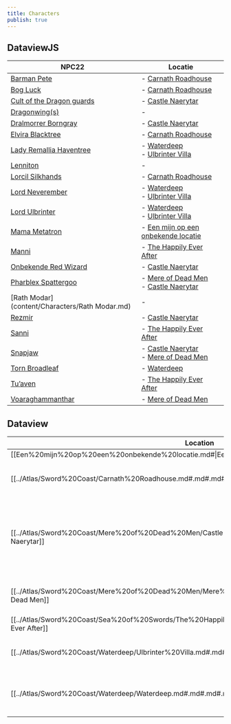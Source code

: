 ```yaml
---
title: Characters
publish: true
---
```

## DataviewJS
|NPC22|Locatie|
|---|---|
|[Barman Pete](./Barman%2520Pete.md#)|- [Carnath Roadhouse](../Atlas/Sword%2520Coast/Carnath%2520Roadhouse.md#)|
|[Bog Luck](./Bog%2520Luck.md#)|- [Carnath Roadhouse](../Atlas/Sword%2520Coast/Carnath%2520Roadhouse.md#.md#)|
|[Cult of the Dragon guards](./Cult%2520of%2520the%2520Dragon%2520guards.md#)|- [Castle Naerytar](../Atlas/Sword%2520Coast/Mere%2520of%2520Dead%2520Men/Castle%2520Naerytar.md#)|
|[Dragonwing(s)](content/Characters/Dragonwing\(s\).md)|-|
|[Dralmorrer Borngray](./Dralmorrer%2520Borngray.md#)|- [Castle Naerytar](../Atlas/Sword%2520Coast/Mere%2520of%2520Dead%2520Men/Castle%2520Naerytar.md#.md#)|
|[Elvira Blacktree](./Elvira%2520Blacktree.md#)|- [Carnath Roadhouse](../Atlas/Sword%2520Coast/Carnath%2520Roadhouse.md#.md#.md#)|
|[Lady Remallia Haventree](./Lady%2520Remallia%2520Haventree.md#)|- [Waterdeep](../Atlas/Sword%2520Coast/Waterdeep/Waterdeep.md#)<br>- [Ulbrinter Villa](../Atlas/Sword%2520Coast/Waterdeep/Ulbrinter%2520Villa.md#)|
|[Lenniton](content/Characters/Lenniton.md)|-|
|[Lorcil Silkhands](./Lorcil%2520Silkhands.md#)|- [Carnath Roadhouse](../Atlas/Sword%2520Coast/Carnath%2520Roadhouse.md#.md#.md#.md#)|
|[Lord Neverember](./Lord%2520Neverember.md#)|- [Waterdeep](../Atlas/Sword%2520Coast/Waterdeep/Waterdeep.md#.md#)<br>- [Ulbrinter Villa](../Atlas/Sword%2520Coast/Waterdeep/Ulbrinter%2520Villa.md#.md#)|
|[Lord Ulbrinter](./Lord%2520Ulbrinter.md#)|- [Waterdeep](../Atlas/Sword%2520Coast/Waterdeep/Waterdeep.md#.md#.md#)<br>- [Ulbrinter Villa](../Atlas/Sword%2520Coast/Waterdeep/Ulbrinter%2520Villa.md#.md#.md#)|
|[Mama Metatron](./Mama%2520Metatron.md#)|- [Een mijn op een onbekende locatie](Een%2520mijn%2520op%2520een%2520onbekende%2520locatie.md#)|
|[Manni](./Manni.md#)|- [The Happily Ever After](../Atlas/Sword%2520Coast/Sea%2520of%2520Swords/The%2520Happily%2520Ever%2520After.md#)|
|[Onbekende Red Wizard](./Onbekende%2520Red%2520Wizard.md#)|- [Castle Naerytar](../Atlas/Sword%2520Coast/Mere%2520of%2520Dead%2520Men/Castle%2520Naerytar.md#.md#.md#)|
|[Pharblex Spattergoo](./Pharblex%2520Spattergoo.md#)|- [Mere of Dead Men](../Atlas/Sword%2520Coast/Mere%2520of%2520Dead%2520Men/Mere%2520of%2520Dead%2520Men.md#)<br>- [Castle Naerytar](../Atlas/Sword%2520Coast/Mere%2520of%2520Dead%2520Men/Castle%2520Naerytar.md#.md#.md#.md#)|
|[Rath Modar](content/Characters/Rath Modar.md)|-|
|[Rezmir](./Rezmir.md#)|- [Castle Naerytar](../Atlas/Sword%2520Coast/Mere%2520of%2520Dead%2520Men/Castle%2520Naerytar.md#.md#.md#.md#.md#)|
|[Sanni](./Sanni.md#)|- [The Happily Ever After](../Atlas/Sword%2520Coast/Sea%2520of%2520Swords/The%2520Happily%2520Ever%2520After.md#.md#)|
|[Snapjaw](./Snapjaw.md#)|- [Castle Naerytar](../Atlas/Sword%2520Coast/Mere%2520of%2520Dead%2520Men/Castle%2520Naerytar.md#.md#.md#.md#.md#.md#)<br>- [Mere of Dead Men](../Atlas/Sword%2520Coast/Mere%2520of%2520Dead%2520Men/Mere%2520of%2520Dead%2520Men.md#.md#)|
|[Torn Broadleaf](./Torn%2520Broadleaf.md#)|- [Waterdeep](../Atlas/Sword%2520Coast/Waterdeep/Waterdeep.md#.md#.md#.md#)|
|[Tu’aven](./Tu%E2%80%99aven.md#)|- [The Happily Ever After](../Atlas/Sword%2520Coast/Sea%2520of%2520Swords/The%2520Happily%2520Ever%2520After.md#.md#.md#)|
|[Voaraghammanthar](./Voaraghammanthar.md#)|- [Mere of Dead Men](../Atlas/Sword%2520Coast/Mere%2520of%2520Dead%2520Men/Mere%2520of%2520Dead%2520Men.md#.md#.md#)|
## Dataview
| Location                                                                                      | NPCs                                                                                                                                                                                                                                                                                                                                                                               |
| --------------------------------------------------------------------------------------------- | ---------------------------------------------------------------------------------------------------------------------------------------------------------------------------------------------------------------------------------------------------------------------------------------------------------------------------------------------------------------------------------- |
| [[Een%20mijn%20op%20een%20onbekende%20locatie.md#\|Een mijn op een onbekende locatie]]     | [[./Mama%20Metatron.md#\|Mama Metatron]]                                                                                                                                                                                                                                                                                                                             |
| [[../Atlas/Sword%20Coast/Carnath%20Roadhouse.md#.md#.md#.md#\|Carnath Roadhouse]]                         | [[./Barman%20Pete.md#\|Barman Pete]], [[./Bog%20Luck.md#\|Bog Luck]], [[./Elvira%20Blacktree.md#\|Elvira Blacktree]], [[./Lorcil%20Silkhands.md#\|Lorcil Silkhands]]                                                                                                                                                       |
| [[../Atlas/Sword%20Coast/Mere%20of%20Dead%20Men/Castle%20Naerytar.md#.md#.md#.md#.md#.md#\|Castle Naerytar]]            | [[./Cult%20of%20the%20Dragon%20guards.md#\|Cult of the Dragon guards]], [[./Dralmorrer%20Borngray.md#\|Dralmorrer Borngray]], [[./Onbekende%20Red%20Wizard.md#\|Onbekende Red Wizard]], [[./Pharblex%20Spattergoo.md#\|Pharblex Spattergoo]], [[./Rezmir.md#\|Rezmir]], [[./Snapjaw.md#\|Snapjaw]] |
| [[../Atlas/Sword%20Coast/Mere%20of%20Dead%20Men/Mere%20of%20Dead%20Men.md#.md#.md#\|Mere of Dead Men]]          | [[./Pharblex%20Spattergoo.md#\|Pharblex Spattergoo]], [[./Voaraghammanthar.md#\|Voaraghammanthar]], [[./Snapjaw.md#\|Snapjaw]]                                                                                                                                                                                                       |
| [[../Atlas/Sword%20Coast/Sea%20of%20Swords/The%20Happily%20Ever%20After.md#.md#.md#\|The Happily Ever After]] | [[./Manni.md#\|Manni]], [[./Sanni.md#\|Sanni]], [[./Tu’aven.md#\|Tu’aven]]                                                                                                                                                                                                                                                         |
| [[../Atlas/Sword%20Coast/Waterdeep/Ulbrinter%20Villa.md#.md#.md#\|Ulbrinter Villa]]                   | [[./Lady%20Remallia%20Haventree.md#\|Lady Remallia Haventree]], [[./Lord%20Ulbrinter.md#\|Lord Ulbrinter]], [[./Lord%20Neverember.md#\|Lord Neverember]]                                                                                                                                                                                   |
| [[../Atlas/Sword%20Coast/Waterdeep/Waterdeep.md#.md#.md#.md#\|Waterdeep]]                               | [[./Lady%20Remallia%20Haventree.md#\|Lady Remallia Haventree]], [[./Lord%20Ulbrinter.md#\|Lord Ulbrinter]], [[./Lord%20Neverember.md#\|Lord Neverember]], [[./Torn%20Broadleaf.md#\|Torn Broadleaf]]                                                                                                                         |


